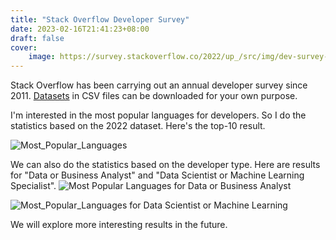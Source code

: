 ```yaml
---
title: "Stack Overflow Developer Survey"
date: 2023-02-16T21:41:23+08:00
draft: false
cover:
    image: https://survey.stackoverflow.co/2022/up_/src/img/dev-survey-2022.png
---
```


Stack Overflow has been carrying out an annual developer survey since 2011. [Datasets](https://insights.stackoverflow.com/survey/?_ga=2.4656628.677002830.1676555026-674836096.1676555026) in CSV files can be downloaded for your own purpose.

I'm interested in the most popular languages for developers. So I do the statistics based on the 2022 dataset. Here's the top-10 result.

![Most_Popular_Languages](/img/posts/All-Developers.png)


We can also do the statistics based on the developer type. Here are results for "Data or Business Analyst" and "Data Scientist or Machine Learning Specialist".
![Most Popular Languages for Data or Business Analyst](/img/posts/Data-or-Business-Analyst.png)

![Most_Popular_Languages for Data Scientist or Machine Learning](/img/posts/Data-Scientist-or-Machine-Learning-Specialist.png)

We will explore more interesting results in the future.
